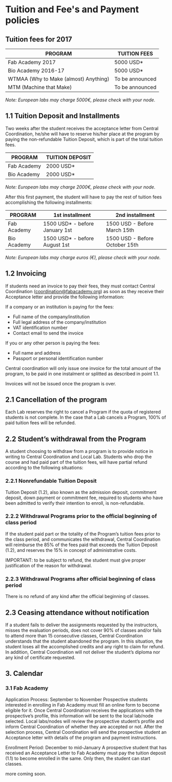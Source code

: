 # Tuition and Fee's and Payment policies

## Tuition fees for 2017

| PROGRAM             | TUITION FEES |
| -------             | -------------|
|Fab Academy 2017     |5000 USD*     |
|Bio Academy 2016-17  |5000 USD*     |
|WTMAA (Why to Make (almost) Anything)|To be announced|
|MTM (Machine that Make)|To be announced|
*Note: European labs may charge 5000€, please check with your node.*

## 1.1 Tuition Deposit and Installments

Two weeks after the student receives the acceptance letter from Central Coordination, he/she will have to reserve his/her place at the program by paying the non-refundable Tuition Deposit, which is part of the total tuition fees.

| PROGRAM   | TUITION DEPOSIT |
| --------- | -------------   |  
|Fab Academy|2000 USD*        |
|Bio Academy|2000 USD*        |
*Note: European labs may charge 2000€, please check with your node.*

After this first payment, the student will have to pay the rest of tuition fees accomplishing the following installments:

| PROGRAM   | 1st installment | 2nd installment |
| --------- | -------------   |  -------------- |
|Fab Academy|1500 USD* - before January 1st     | 1500 USD - Before March 15th       |
|Bio Academy|1500 USD* - before August 1st      | 1500 USD - Before October 15th     |
*Note: European labs may charge euros (€), please check with your node.*

## 1.2 Invoicing

If students need an invoice to pay their fees, they must contact Central Coordination (coordination@fabacademy.org) as soon as they receive their Acceptance letter and provide the following information:

If a company or an institution is paying for the fees:
* Full name of the company/institution
* Full legal address of the company/institution
* VAT identification number
* Contact email to send the invoice


If you or any other person is paying the fees:
* Full name and address
* Passport or personal identification number

Central coordination will only issue one invoice for the total amount of the program, to be paid in one instalment or splitted as described in point 1.1.

Invoices will not be issued once the program is over.

## 2.1 Cancellation of the program


Each Lab reserves the right to cancel a Program if the quota of registered students is not complete.  In the case that a Lab cancels a Program, 100% of paid tuition fees will be refunded.


## 2.2 Student’s withdrawal from the Program


A student choosing to withdraw from a program is to provide notice in writing to Central Coordination and Local Lab.
Students who drop the course and had paid part of the tuition fees, will have partial refund according to the following situations:


### 2.2.1 Nonrefundable Tuition Deposit
Tuition Deposit (1.2), also known as the admission deposit, commitment deposit, down payment or commitment fee, required to students who have been admitted to verify their intention to enroll, is non-refundable.

### 2.2.2  Withdrawal Programs prior to the official beginning of class period
If the student paid part or the totality of the Program’s tuition fees prior to the class period, and communicates the withdrawal, Central Coordination will reimburse the 85% of the fees paid that exceeds the Tuition Deposit (1.2), and reserves the 15% in concept of administrative costs.


IMPORTANT: to be subject to refund, the student must give proper justification of the reason for withdrawal.


 ### 2.2.3 Withdrawal Programs after official beginning of class period
 There is no refund of any kind after the official beginning of classes.




## 2.3      Ceasing attendance without notification
If a student fails to deliver the assignments requested by the instructors, misses the evaluation periods, does not cover 90% of classes and/or fails to attend more than 15 consecutive classes, Central Coordination understands that the student abandoned the program. In this situation, the student loses all the accomplished credits and any right to claim for refund. In addition, Central Coordination will not deliver the student’s diploma nor any kind of certificate requested.


## 3. Calendar


### 3.1 Fab Academy


Application Process: September to November
Prospective students interested in enrolling in Fab Academy must fill an online form to become eligible for it. Once Central Coordination receives the applications with the prospective’s profile, this information will be sent to the local lab/node selected. Local labs/nodes will review the prospective student’s profile and inform Central Coordination of whether they are accepted or not. After the selection process, Central Coordination will send the prospective student an Acceptance letter with details of the program and payment instructions.


Enrollment Period: December to mid-January
A prospective student that has received an Acceptance Letter to Fab Academy must pay the tuition deposit (1.1) to become enrolled in the same. Only then, the student can start classes.



more coming soon.
